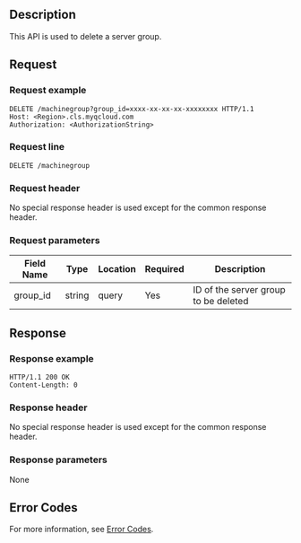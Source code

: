 ## Description

This API is used to delete a server group.

## Request

### Request example

```
DELETE /machinegroup?group_id=xxxx-xx-xx-xx-xxxxxxxx HTTP/1.1
Host: <Region>.cls.myqcloud.com
Authorization: <AuthorizationString>

```

### Request line

```
DELETE /machinegroup
```

### Request header

No special response header is used except for the common response header.

### Request parameters

| Field Name | Type | Location | Required | Description |
|--------------|--------|------|---------|--------------------------------|
| group_id | string | query | Yes | ID of the server group to be deleted |

## Response

### Response example

```
HTTP/1.1 200 OK
Content-Length: 0

```

### Response header

No special response header is used except for the common response header.

### Response parameters

None

## Error Codes

For more information, see [Error Codes](https://intl.cloud.tencent.com/document/product/614/12402).

